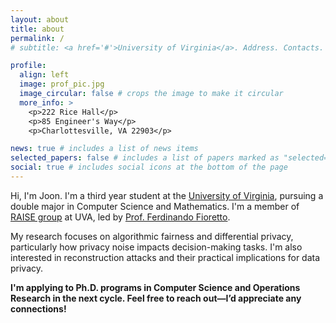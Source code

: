```yaml
---
layout: about
title: about
permalink: /
# subtitle: <a href='#'>University of Virginia</a>. Address. Contacts. Moto. Etc.

profile:
  align: left
  image: prof_pic.jpg
  image_circular: false # crops the image to make it circular
  more_info: >
    <p>222 Rice Hall</p>
    <p>85 Engineer's Way</p>
    <p>Charlottesville, VA 22903</p>

news: true # includes a list of news items
selected_papers: false # includes a list of papers marked as "selected={true}"
social: true # includes social icons at the bottom of the page
---
```


Hi, I'm Joon. I'm a third year student at the [University of Virginia](https://www.virginia.edu), pursuing a double major in Computer Science and Mathematics. I'm a member of [RAISE group](https://nandofioretto.github.io/group/) at UVA, led by [Prof. Ferdinando Fioretto](https://nandofioretto.github.io).

My research focuses on algorithmic fairness and differential privacy, particularly how privacy noise impacts decision-making tasks. I'm also interested in reconstruction attacks and their practical implications for data privacy.

**I'm applying to Ph.D. programs in Computer Science and Operations Research in the next cycle. Feel free to reach out—I’d appreciate any connections!**
